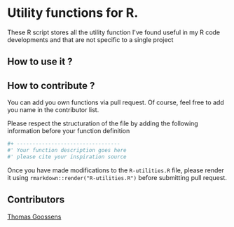 # Utility functions for R.

These R script stores all the utility function I've found useful in my R code developments and that are not specific to a single project

## How to use it ? 

## How to contribute ? 
You can add you own functions via pull request. Of course, feel free to add you name in the contributor list.

Please respect the structuration of the file by adding the following information before your function definition
```r
#+ ---------------------------------
#' Your function description goes here
#' please cite your inspiration source
```
Once you have made modifications to the `R-utilities.R` file, please render it using 
`rmarkdown::render("R-utilities.R")` before submitting pull request.

## Contributors
[Thomas Goossens](https://pokyah.github.io)